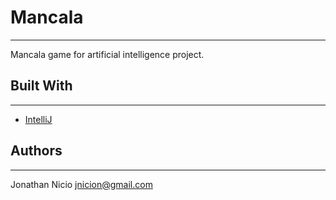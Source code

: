 # Mancala

---

Mancala game for artificial intelligence project.

## **Built With**

---

- [IntelliJ](https://www.jetbrains.com/idea/)

## Authors

---

Jonathan Nicio jnicion@gmail.com
